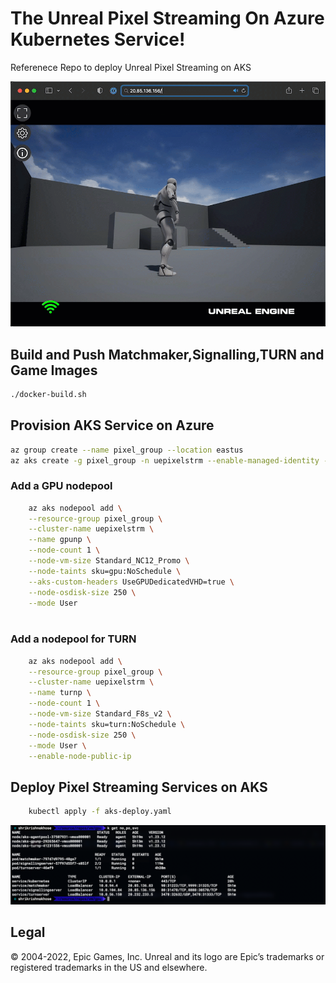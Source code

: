 # The Unreal Pixel Streaming On Azure Kubernetes Service!
Referenece Repo to deploy Unreal Pixel Streaming on AKS

![](UEPS.gif)
## Build and Push Matchmaker,Signalling,TURN and Game Images
``` bash
./docker-build.sh
```
## Provision AKS Service on Azure
```bash
az group create --name pixel_group --location eastus
az aks create -g pixel_group -n uepixelstrm --enable-managed-identity --node-count 1 --enable-addons monitoring --enable-msi-auth-for-monitoring  --generate-ssh-keys

```
### Add a GPU nodepool
```bash
    az aks nodepool add \
    --resource-group pixel_group \
    --cluster-name uepixelstrm \
    --name gpunp \
    --node-count 1 \
    --node-vm-size Standard_NC12_Promo \
    --node-taints sku=gpu:NoSchedule \
    --aks-custom-headers UseGPUDedicatedVHD=true \
    --node-osdisk-size 250 \
    --mode User
    
```    
### Add a nodepool for TURN
```bash
    az aks nodepool add \
    --resource-group pixel_group \
    --cluster-name uepixelstrm \
    --name turnp \
    --node-count 1 \
    --node-vm-size Standard_F8s_v2 \
    --node-taints sku=turn:NoSchedule \
    --node-osdisk-size 250 \
    --mode User \
    --enable-node-public-ip
```
## Deploy Pixel Streaming Services on AKS
```bash 
    kubectl apply -f aks-deploy.yaml
```
![](aks.png)
## Legal
© 2004-2022, Epic Games, Inc. Unreal and its logo are Epic’s trademarks or registered trademarks in the US and elsewhere. 
